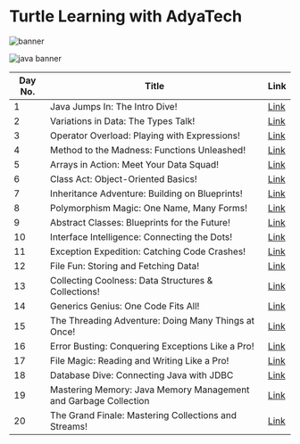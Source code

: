 # Turtle Learning with AdyaTech

![banner](https://github.com/AdyaTech/Turtle-Learning-with-AdyaTech/blob/main/20%20Days%20of%20Java/Images/Turtle%20Learning%20with%20AdyaTech.png)

![java banner](https://github.com/AdyaTech/Turtle-Learning-with-AdyaTech/blob/main/20%20Days%20of%20Java/Images/20%20Days%20of%20Java.png)

|Day No. | Title | Link |
|-------|---------|------|
| 1 | Java Jumps In: The Intro Dive! |[Link](https://github.com/AdyaTech/Turtle-Learning-with-AdyaTech/blob/main/20%20Days%20of%20Java/LearnHub/Day%201.md)|
| 2 | Variations in Data: The Types Talk! |[Link](https://github.com/AdyaTech/Turtle-Learning-with-AdyaTech/blob/main/20%20Days%20of%20Java/LearnHub/Day%202.md)|
| 3 | Operator Overload: Playing with Expressions! |[Link](https://github.com/AdyaTech/Turtle-Learning-with-AdyaTech/blob/main/20%20Days%20of%20Java/LearnHub/Day%203.md)|
| 4 | Method to the Madness: Functions Unleashed! |[Link](https://github.com/AdyaTech/Turtle-Learning-with-AdyaTech/blob/main/20%20Days%20of%20Java/LearnHub/Day%204.md)|
| 5 | Arrays in Action: Meet Your Data Squad! |[Link](https://github.com/AdyaTech/Turtle-Learning-with-AdyaTech/blob/main/20%20Days%20of%20Java/LearnHub/Day%205.md)|
| 6 | Class Act: Object-Oriented Basics! |[Link](https://github.com/AdyaTech/Turtle-Learning-with-AdyaTech/blob/main/20%20Days%20of%20Java/LearnHub/Day%206.md)|
| 7 | Inheritance Adventure: Building on Blueprints! |[Link](https://github.com/AdyaTech/Turtle-Learning-with-AdyaTech/blob/main/20%20Days%20of%20Java/LearnHub/Day%207.md)|
| 8 | Polymorphism Magic: One Name, Many Forms! |[Link](https://github.com/AdyaTech/Turtle-Learning-with-AdyaTech/blob/main/20%20Days%20of%20Java/LearnHub/Day%208.md)|
| 9 | Abstract Classes: Blueprints for the Future! |[Link](https://github.com/AdyaTech/Turtle-Learning-with-AdyaTech/blob/main/20%20Days%20of%20Java/LearnHub/Day%209.md)|
| 10 | Interface Intelligence: Connecting the Dots!|[Link](https://github.com/AdyaTech/Turtle-Learning-with-AdyaTech/blob/main/20%20Days%20of%20Java/LearnHub/Day%2010.md)|
| 11 | Exception Expedition: Catching Code Crashes! |[Link](https://github.com/AdyaTech/Turtle-Learning-with-AdyaTech/blob/main/20%20Days%20of%20Java/LearnHub/Day%2011.md)|
| 12 | File Fun: Storing and Fetching Data! |[Link](https://github.com/AdyaTech/Turtle-Learning-with-AdyaTech/blob/main/20%20Days%20of%20Java/LearnHub/Day%2012.md)|
| 13 | Collecting Coolness: Data Structures & Collections! |[Link](https://github.com/AdyaTech/Turtle-Learning-with-AdyaTech/blob/main/20%20Days%20of%20Java/LearnHub/Day%2013.md)|
| 14 | Generics Genius: One Code Fits All! |[Link](https://github.com/AdyaTech/Turtle-Learning-with-AdyaTech/blob/main/20%20Days%20of%20Java/LearnHub/Day%2014.md)|
| 15 | The Threading Adventure: Doing Many Things at Once! |[Link](https://github.com/AdyaTech/Turtle-Learning-with-AdyaTech/blob/main/20%20Days%20of%20Java/LearnHub/Day%2015.md)|
| 16 | Error Busting: Conquering Exceptions Like a Pro! |[Link](https://github.com/AdyaTech/Turtle-Learning-with-AdyaTech/blob/main/20%20Days%20of%20Java/LearnHub/Day%2016.md)|
| 17 |  File Magic: Reading and Writing Like a Pro! |[Link](https://github.com/AdyaTech/Turtle-Learning-with-AdyaTech/blob/main/20%20Days%20of%20Java/LearnHub/Day%2017.md)|
| 18 | Database Dive: Connecting Java with JDBC |[Link](https://github.com/AdyaTech/Turtle-Learning-with-AdyaTech/blob/main/20%20Days%20of%20Java/LearnHub/Day%2018.md)|
| 19 | Mastering Memory: Java Memory Management and Garbage Collection |[Link](https://github.com/AdyaTech/Turtle-Learning-with-AdyaTech/blob/main/20%20Days%20of%20Java/LearnHub/Day%2019.md)|
| 20 | The Grand Finale: Mastering Collections and Streams! |[Link](https://github.com/AdyaTech/Turtle-Learning-with-AdyaTech/blob/main/20%20Days%20of%20Java/LearnHub/Day%2020.md)|
